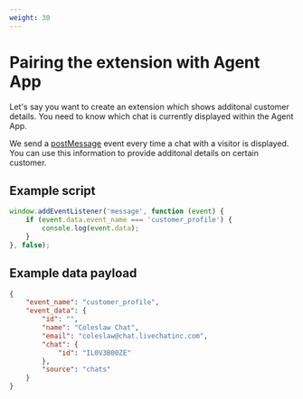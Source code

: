 ```yaml
---
weight: 30
---
```


# Pairing the extension with Agent App

Let's say you want to create an extension which shows additonal customer details. You need to know which chat is currently displayed within the Agent App.

We send a [postMessage](https://developer.mozilla.org/en-US/docs/Web/API/Window/postMessage) event every time a chat with a visitor is displayed. You can use this information to provide additonal details on certain customer.

## Example script

```js
window.addEventListener('message', function (event) {
    if (event.data.event_name === 'customer_profile') {
        console.log(event.data);
    }
}, false);
```

## Example data payload

```json
{
    "event_name": "customer_profile",
    "event_data": {
        "id": "",
        "name": "Coleslaw Chat",
        "email": "coleslaw@chat.livechatinc.com",
        "chat": {
            "id": "IL0V3B00ZE"
        },
        "source": "chats"
    }
}
```